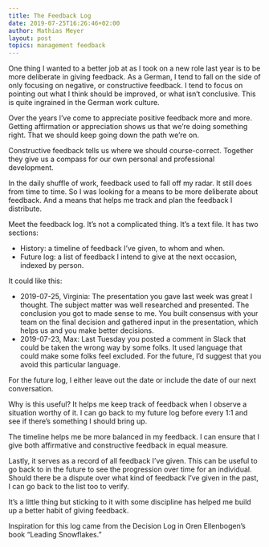 ```yaml
---
title: The Feedback Log
date: 2019-07-25T16:26:46+02:00
author: Mathias Meyer
layout: post
topics: management feedback
---
```


One thing I wanted to a better job at as I took on a new role last year is to be more deliberate in giving feedback. As a German, I tend to fall on the side of only focusing on negative, or constructive feedback. I tend to focus on pointing out what I think should be improved, or what isn’t conclusive. This is quite ingrained in the German work culture.

Over the years I’ve come to appreciate positive feedback more and more. Getting affirmation or appreciation shows us that we’re doing something right. That we should keep going down the path we’re on.

Constructive feedback tells us where we should course-correct. Together they give us a compass for our own personal and professional development.

In the daily shuffle of work, feedback used to fall off my radar. It still does from time to time. So I was looking for a means to be more deliberate about feedback. And a means that helps me track and plan the feedback I distribute.

Meet the feedback log. It’s not a complicated thing. It’s a text file. It has two sections:

* History: a timeline of feedback I’ve given, to whom and when.
* Future log: a list of feedback I intend to give at the next occasion, indexed by person.

It could like this:

* 2019-07-25, Virginia: The presentation you gave last week was great I thought. The subject matter was well researched and presented. The conclusion you got to made sense to me. You built consensus with your team on the final decision and gathered input in the presentation, which helps us and you make better decisions.
* 2019-07-23, Max: Last Tuesday you posted a comment in Slack that could be taken the wrong way by some folks. It used language that could make some folks feel excluded. For the future, I’d suggest that you avoid this particular language.

For the future log, I either leave out the date or include the date of our next conversation.

Why is this useful? It helps me keep track of feedback when I observe a situation worthy of it. I can go back to my future log before every 1:1 and see if there’s something I should bring up.

The timeline helps me be more balanced in my feedback. I can ensure that I give both affirmative and constructive feedback in equal measure.

Lastly, it serves as a record of all feedback I’ve given. This can be useful to go back to in the future to see the progression over time for an individual. Should there be a dispute over what kind of feedback I’ve given in the past, I can go back to the list too to verify.

It’s a little thing but sticking to it with some discipline has helped me build up a better habit of giving feedback.

Inspiration for this log came from the Decision Log in Oren Ellenbogen’s book “Leading Snowflakes.”
